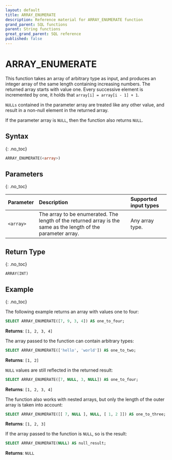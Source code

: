 ```yaml
---
layout: default
title: ARRAY_ENUMERATE
description: Reference material for ARRAY_ENUMERATE function
grand_parent: SQL functions
parent: String functions
great_grand_parent: SQL reference
published: false
---
```


# ARRAY\_ENUMERATE

This function takes an array of arbitrary type as input, and produces an integer array of the same length containing increasing numbers.
The returned array starts with value one. Every successive element is incremented by one, it holds that `array[i] = array[i - 1] + 1`.

`NULLs` contained in the parameter array are treated like any other value, and result in a non-null element in the returned array.

If the parameter array is `NULL`, then the function also returns `NULL`.


## Syntax
{: .no_toc}

```sql
ARRAY_ENUMERATE(<array>)
```

## Parameters
{: .no_toc}

| Parameter | Description       | Supported input types | 
| :--------- | :------------------------ | :---------| 
| `<array>`  | The array to be enumerated. The length of the returned array is the same as the length of the parameter array. | Any array type. | 

## Return Type
{: .no_toc}

`ARRAY(INT)`

## Example 
{: .no_toc}

The following example returns an array with values one to four:
```sql
SELECT ARRAY_ENUMERATE([7, 9, 3, 4]) AS one_to_four;
```

**Returns**: `[1, 2, 3, 4]`

The array passed to the function can contain arbitrary types:
```sql
SELECT ARRAY_ENUMERATE(['hello', 'world']) AS one_to_two;
```

**Returns**: `[1, 2]`

`NULL` values are still reflected in the returned result:

```sql
SELECT ARRAY_ENUMERATE([7, NULL, 3, NULL]) AS one_to_four;
```

**Returns**: `[1, 2, 3, 4]`

The function also works with nested arrays, but only the length of the outer array is taken into account:

```sql
SELECT ARRAY_ENUMERATE([[ 7, NULL ], NULL, [ 1, 2 ]]) AS one_to_three;
```

**Returns**: `[1, 2, 3]`

If the array passed to the function is `NULL`, so is the result:

```sql
SELECT ARRAY_ENUMERATE(NULL) AS null_result;
```

**Returns**: `NULL`
